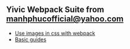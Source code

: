 ## Yivic Webpack Suite from manhphucofficial@yahoo.com
- [Use images in css with webpack](https://github.com/manhphuc/yivic-webpack-suite/blob/use-env-config/doc/use-images-in-css-with-webpack.md)
- [Basic guides](https://github.com/manhphuc/yivic-webpack-suite/blob/use-env-config/doc/01-basic-guides.md)